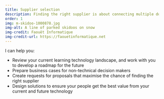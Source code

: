 ```yaml
---
title: Supplier selection
description: Finding the right supplier is about connecting multiple dots, such as business requirements, culture, technology, legal and user experience.
order: 1
img: m-skidoo-1000878.jpg
img-alt: A line of parked skidoos on snow
img-credit: Faouët Informatique
img-credit-url: https://faouetinformatique.net
---
```

I can help you:

- Review your current learning technology landscape, and work with you to develop a roadmap for the future
- Prepare business cases for non-technical decision makers
- Create requests for proposals that maximise the chance of finding the right supplier
- Design solutions to ensure your people get the best value from your current and future technology